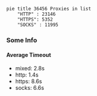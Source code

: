 
```mermaid
pie title 36456 Proxies in list
    "HTTP" : 23146
    "HTTPS": 5352
    "SOCKS" : 11995
```

### Some Info
#### Average Timeout

- mixed: 2.8s
- http: 1.4s
- https: 8.6s
- socks: 6.6s